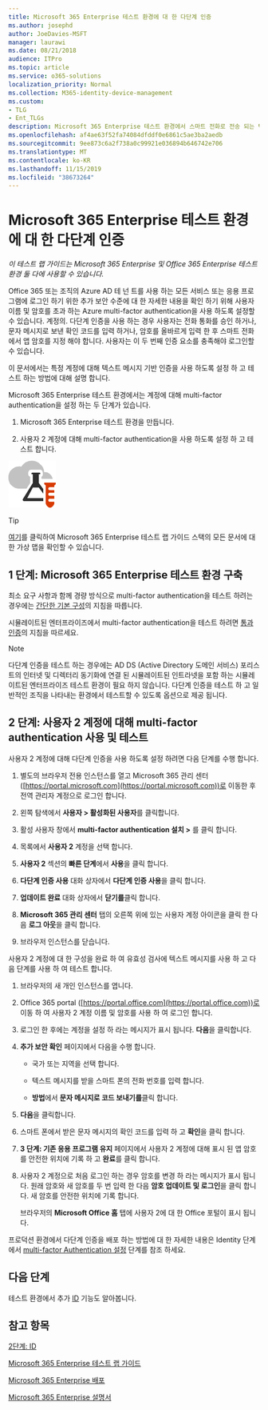 ```yaml
---
title: Microsoft 365 Enterprise 테스트 환경에 대 한 다단계 인증
ms.author: josephd
author: JoeDavies-MSFT
manager: laurawi
ms.date: 08/21/2018
audience: ITPro
ms.topic: article
ms.service: o365-solutions
localization_priority: Normal
ms.collection: M365-identity-device-management
ms.custom:
- TLG
- Ent_TLGs
description: Microsoft 365 Enterprise 테스트 환경에서 스마트 전화로 전송 되는 텍스트 메시지를 사용 하 여 다단계 인증을 구성 합니다.
ms.openlocfilehash: af4ae63f52fa74084dfddf0e6861c5ae3ba2aedb
ms.sourcegitcommit: 9ee873c6a2f738a0c99921e036894b646742e706
ms.translationtype: MT
ms.contentlocale: ko-KR
ms.lasthandoff: 11/15/2019
ms.locfileid: "38673264"
---
```

# <a name="multi-factor-authentication-for-your-microsoft-365-enterprise-test-environment"></a>Microsoft 365 Enterprise 테스트 환경에 대 한 다단계 인증

*이 테스트 랩 가이드는 Microsoft 365 Enterprise 및 Office 365 Enterprise 테스트 환경 둘 다에 사용할 수 있습니다.*

Office 365 또는 조직의 Azure AD 테 넌 트를 사용 하는 모든 서비스 또는 응용 프로그램에 로그인 하기 위한 추가 보안 수준에 대 한 자세한 내용을 확인 하기 위해 사용자 이름 및 암호를 초과 하는 Azure multi-factor authentication을 사용 하도록 설정할 수 있습니다. 계정의. 다단계 인증을 사용 하는 경우 사용자는 전화 통화를 승인 하거나, 문자 메시지로 보낸 확인 코드를 입력 하거나, 암호를 올바르게 입력 한 후 스마트 전화에서 앱 암호를 지정 해야 합니다. 사용자는 이 두 번째 인증 요소를 충족해야 로그인할 수 있습니다. 
  
이 문서에서는 특정 계정에 대해 텍스트 메시지 기반 인증을 사용 하도록 설정 하 고 테스트 하는 방법에 대해 설명 합니다.
  
Microsoft 365 Enterprise 테스트 환경에서는 계정에 대해 multi-factor authentication을 설정 하는 두 단계가 있습니다.
  
1. Microsoft 365 Enterprise 테스트 환경을 만듭니다.
    
2. 사용자 2 계정에 대해 multi-factor authentication을 사용 하도록 설정 하 고 테스트 합니다.

![Microsoft 클라우드의 테스트 랩 가이드](media/m365-enterprise-test-lab-guides/cloud-tlg-icon.png) 
    
> [!TIP]
> [여기](media/m365-enterprise-test-lab-guides/Microsoft365EnterpriseTLGStack.pdf)를 클릭하여 Microsoft 365 Enterprise 테스트 랩 가이드 스택의 모든 문서에 대한 가상 맵을 확인할 수 있습니다.
  
## <a name="phase-1-build-out-your-microsoft-365-enterprise-test-environment"></a>1 단계: Microsoft 365 Enterprise 테스트 환경 구축

최소 요구 사항과 함께 경량 방식으로 multi-factor authentication을 테스트 하려는 경우에는 [간단한 기본 구성](lightweight-base-configuration-microsoft-365-enterprise.md)의 지침을 따릅니다.
  
시뮬레이트된 엔터프라이즈에서 multi-factor authentication을 테스트 하려면 [통과 인증](pass-through-auth-m365-ent-test-environment.md)의 지침을 따르세요.
  
> [!NOTE]
> 다단계 인증을 테스트 하는 경우에는 AD DS (Active Directory 도메인 서비스) 포리스트의 인터넷 및 디렉터리 동기화에 연결 된 시뮬레이트된 인트라넷을 포함 하는 시뮬레이트된 엔터프라이즈 테스트 환경이 필요 하지 않습니다. 다단계 인증을 테스트 하 고 일반적인 조직을 나타내는 환경에서 테스트할 수 있도록 옵션으로 제공 됩니다. 
  
## <a name="phase-2-enable-and-test-multi-factor-authentication-for-the-user-2-account"></a>2 단계: 사용자 2 계정에 대해 multi-factor authentication 사용 및 테스트

사용자 2 계정에 대해 다단계 인증을 사용 하도록 설정 하려면 다음 단계를 수행 합니다.
  
1. 별도의 브라우저 전용 인스턴스를 열고 Microsoft 365 관리 센터 ([https://portal.microsoft.com](https://portal.microsoft.com))로 이동한 후 전역 관리자 계정으로 로그인 합니다.
    
2. 왼쪽 탐색에서 **사용자 > 활성화된 사용자**를 클릭합니다.
    
3. 활성 사용자 창에서 **multi-factor authentication 설치 >** 를 클릭 합니다.
    
4. 목록에서 **사용자 2** 계정을 선택 합니다.
    
5. **사용자 2** 섹션의 **빠른 단계**에서 **사용**을 클릭 합니다.
    
6. **다단계 인증 사용** 대화 상자에서 **다단계 인증 사용**을 클릭 합니다.
    
7. **업데이트 완료** 대화 상자에서 **닫기를**클릭 합니다.
    
8. **Microsoft 365 관리 센터** 탭의 오른쪽 위에 있는 사용자 계정 아이콘을 클릭 한 다음 **로그 아웃**을 클릭 합니다.
    
9. 브라우저 인스턴스를 닫습니다.
   
사용자 2 계정에 대 한 구성을 완료 하 여 유효성 검사에 텍스트 메시지를 사용 하 고 다음 단계를 사용 하 여 테스트 합니다.
  
1. 브라우저의 새 개인 인스턴스를 엽니다.
    
2. Office 365 portal ([https://portal.office.com](https://portal.office.com))로 이동 하 여 사용자 2 계정 이름 및 암호를 사용 하 여 로그인 합니다.
    
3. 로그인 한 후에는 계정을 설정 하 라는 메시지가 표시 됩니다. **다음**을 클릭합니다.
    
4. **추가 보안 확인** 페이지에서 다음을 수행 합니다.
    
   - 국가 또는 지역을 선택 합니다.
    
   - 텍스트 메시지를 받을 스마트 폰의 전화 번호를 입력 합니다.
    
   - **방법**에서 **문자 메시지로 코드 보내기를**클릭 합니다.
    
5. **다음**을 클릭합니다.
    
6. 스마트 폰에서 받은 문자 메시지의 확인 코드를 입력 하 고 **확인**을 클릭 합니다.
    
7. **3 단계: 기존 응용 프로그램 유지** 페이지에서 사용자 2 계정에 대해 표시 된 앱 암호를 안전한 위치에 기록 하 고 **완료**를 클릭 합니다.
    
8. 사용자 2 계정으로 처음 로그인 하는 경우 암호를 변경 하 라는 메시지가 표시 됩니다. 원래 암호와 새 암호를 두 번 입력 한 다음 **암호 업데이트 및 로그인**을 클릭 합니다. 새 암호를 안전한 위치에 기록 합니다.
    
    브라우저의 **Microsoft Office 홈** 탭에 사용자 2에 대 한 Office 포털이 표시 됩니다.


프로덕션 환경에서 다단계 인증을 배포 하는 방법에 대 한 자세한 내용은 Identity 단계에서 [multi-factor Authentication 설정](identity-secure-user-sign-ins.md#identity-mfa) 단계를 참조 하세요.
    
## <a name="next-step"></a>다음 단계

테스트 환경에서 추가 [ID](m365-enterprise-test-lab-guides.md#identity) 기능도 알아봅니다.

## <a name="see-also"></a>참고 항목

[2단계: ID](identity-infrastructure.md)

[Microsoft 365 Enterprise 테스트 랩 가이드](m365-enterprise-test-lab-guides.md)

[Microsoft 365 Enterprise 배포](deploy-microsoft-365-enterprise.md)

[Microsoft 365 Enterprise 설명서](https://docs.microsoft.com/microsoft-365-enterprise/)
